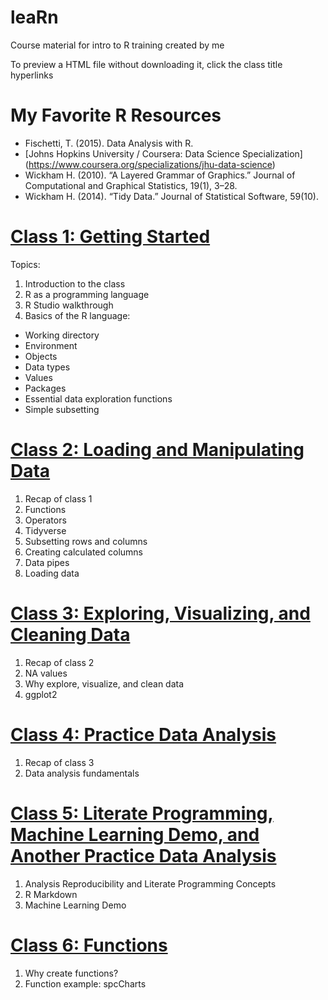 # leaRn
Course material for intro to R training created by me

To preview a HTML file without downloading it, click the class title hyperlinks

# My Favorite R Resources
- Fischetti, T. (2015). Data Analysis with R.
- [Johns Hopkins University / Coursera: Data Science Specialization] (https://www.coursera.org/specializations/jhu-data-science)
- Wickham H. (2010). “A Layered Grammar of Graphics.” Journal of Computational and Graphical Statistics, 19(1), 3–28.
- Wickham H. (2014). “Tidy Data.” Journal of Statistical Software, 59(10).

# [Class 1: Getting Started](https://rawgit.com/peconeto/leaRn/master/HTML/class_1.html)

Topics:
1. Introduction to the class
2. R as a programming language
3. R Studio walkthrough
4. Basics of the R language:
- Working directory
- Environment
- Objects
- Data types
- Values
- Packages
- Essential data exploration functions
- Simple subsetting

# [Class 2: Loading and Manipulating Data](https://rawgit.com/peconeto/leaRn/master/HTML/class_2.html)
1. Recap of class 1
2. Functions
3. Operators
4. Tidyverse
5. Subsetting rows and columns
6. Creating calculated columns
7. Data pipes
8. Loading data

# [Class 3: Exploring, Visualizing, and Cleaning Data](https://rawgit.com/peconeto/leaRn/master/HTML/class_3.html)
1. Recap of class 2
2. NA values
3. Why explore, visualize, and clean data
4. ggplot2

# [Class 4: Practice Data Analysis](https://rawgit.com/peconeto/leaRn/master/HTML/class_4.html)
1. Recap of class 3
2. Data analysis fundamentals

# [Class 5: Literate Programming, Machine Learning Demo, and Another Practice Data Analysis](https://rawgit.com/peconeto/leaRn/master/HTML/class_5.html)
1. Analysis Reproducibility and Literate Programming Concepts
2. R Markdown
3. Machine Learning Demo

# [Class 6: Functions](https://rawgit.com/peconeto/leaRn/master/HTML/class_6.html)
1. Why create functions?
2. Function example: spcCharts
